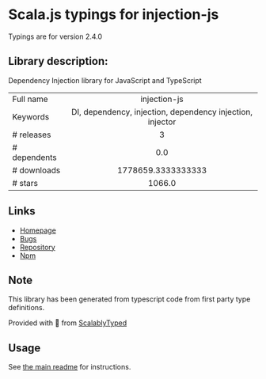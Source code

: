
# Scala.js typings for injection-js

Typings are for version 2.4.0

## Library description:
Dependency Injection library for JavaScript and TypeScript

|                    |                 |
| ------------------ | :-------------: |
| Full name          | injection-js |
| Keywords           | DI, dependency, injection, dependency injection, injector |
| # releases         | 3 |
| # dependents       | 0.0 |
| # downloads        | 1778659.3333333333 |
| # stars            | 1066.0 |

## Links
- [Homepage](https://github.com/mgechev/injection-js#readme)
- [Bugs](https://github.com/mgechev/injection-js/issues)
- [Repository](https://github.com/mgechev/injection-js)
- [Npm](https://www.npmjs.com/package/injection-js)
    


## Note
This library has been generated from typescript code from first party type definitions.

Provided with :purple_heart: from [ScalablyTyped](https://github.com/oyvindberg/ScalablyTyped)

## Usage
See [the main readme](../../readme.md) for instructions.



